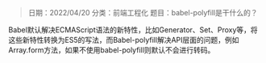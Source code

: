 > 日期：2022/04/20
分类：前端工程化
题目：babel-polyfill是干什么的？

Babel默认解决ECMAScript语法的新特性，比如Generator、Set、Proxy等，将这些新特性转换为ES5的写法，而Babel-polyfill解决API层面的问题，例如Array.form方法，如果不使用babel-polyfill则默认不会进行转码。